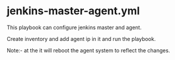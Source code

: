 
# jenkins-master-agent.yml
This playbook can configure jenkins master and agent.

Create inventory and add agent ip in it and run the playbook.

Note:- at the it will reboot the agent system to reflect the changes.
